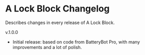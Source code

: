 # A Lock Block Changelog

Describes changes in every release of A Lock Block.

v.1.0.0

 * Initial release: based on code from BatteryBot Pro, with many improvements and a lot of polish.
